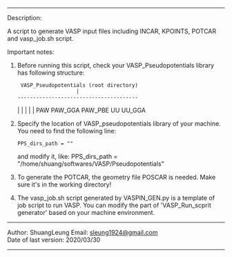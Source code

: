 -----------------------------------------------------------------------------
Description: 

A script to generate VASP input files including INCAR, KPOINTS, POTCAR and
vasp_job.sh script.

Important notes:

1. Before running this script, check your VASP_Pseudopotentials library has
following structure:

        VASP_Pseudopotentials (root directory)
                          |
       ---------------------------------------
      |         |         |         |         |
     PAW     PAW_GGA   PAW_PBE     UU       UU_GGA

2. Specify the location of VASP_pseudopotentials library of your machine.
   You need to find the following line: 

       PPS_dirs_path = ""
                     
   and modify it, like:
   PPS_dirs_path = "/home/shuang/softwares/VASP/Pseudopotentials"

3. To generate the POTCAR, the geometry file POSCAR is needed. Make sure 
   it's in the working directory!

4. The vasp_job.sh script generated by VASPIN_GEN.py is a template of job 
   script to run VASP. You can modify the part of 'VASP_Run_scprit generator' 
   based on your machine environment.

-----------------------------------------------------------------------------
Author: ShuangLeung 
Email: sleung1924@gmail.com                         
Date of last version: 2020/03/30

-----------------------------------------------------------------------------
